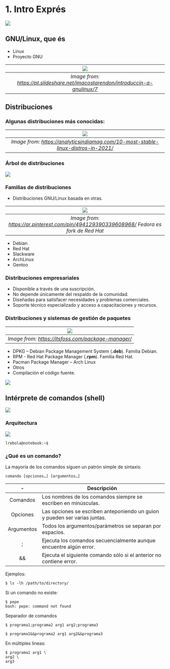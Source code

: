 # 1. Intro Exprés

![](imgs//gnu-linux.png)

## GNU/Linux, que és

- Linux
- Proyecto GNU

| ![](imgs/arq-linux.png) | 
|:--:| 
| *Image from: https://pt.slideshare.net/jmacostarendon/introduccin-a-gnulinux/7* |

## Distribuciones

### Algunas distribuciones más conocidas:

| ![](imgs/main-distros.png) | 
|:--:| 
| *Image from: https://analyticsindiamag.com/10-most-stable-linux-distros-in-2021/* |


### Árbol de distribuciones

![](imgs/distros.png)

### Familias de distribuciones

- Distribuciones GNU/Linux basada en otras.

| ![](imgs/family-distros.jpg) | 
|:--:| 
| *Image from: https://ar.pinterest.com/pin/494129390339608968/ Fedora es fork de Red Hat* |

- Debian
- Red Hat
- Slackware
- ArchLinux
- Gentoo

### Distribuciones empresariales
- Disponible a través de una suscripción.
- No depende únicamente del respaldo de la comunidad.
- Diseñadas para satisfacer necesidades y problemas comerciales.
- Soporte técnico especializado y acceso a capacitaciones y recursos.

### Distribuciones y sistemas de gestión de paquetes

| ![](imgs/linux-package-manager-explanation.png) | 
|:--:| 
| *Image from: https://itsfoss.com/package-manager/* |

- DPKG – Debian Package Management System (**.deb**). Familia Debian.
- RPM - Red Hat Package Manager (**.rpm**). Familia Red Hat.
- Pacman Package Manager – Arch Linux
- Otros
- Compilación el código fuente.

![](imgs/packages.png)

## Intérprete de comandos (shell)

![](imgs/shell-demo.gif)

### Arquitectura

![](imgs/shell.png)

```console
lrebola@notebook:~$
```

### ¿Qué es un comando?

La mayoría de los comandos siguen un patrón simple de sintaxis:

```console
comando [opciones…] [argumentos…]
```

| - |Descripción|
|:--:|--|
|Comandos|Los nombres de los comandos siempre se escriben en minúsculas.|
|Opciones|Las opciones se escriben anteponiendo un guion y pueden ser varias juntas.|
|Argumentos|Todos los argumentos/parámetros se separan por espacios.|
|;|Ejecuta los comandos secuencialmente aunque encuentre algún error.|
|&&|Ejecuta el siguiente comando sólo si el anterior no contiene error.|

Ejemplos:
```console
$ ls -lh /path/to/directory/
```

Si un comando no existe:
```console
$ pepe
bash: pepe: command not found
```

Separador de comandos
```console
$ programa1;programa2 arg1 arg2;programa3
```

```console
$ programa1&&programa2 arg1 arg2&&programa3
```

En múltiples lineas:
```console
$ programa1 arg1 \
arg2 \
arg3
```